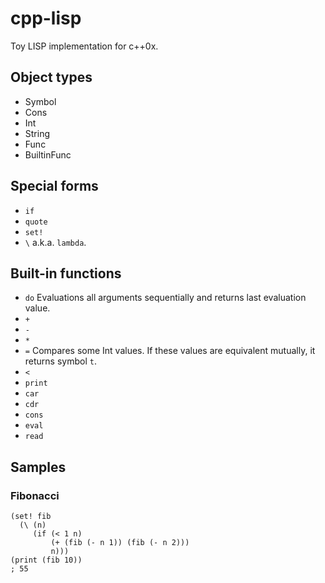 # cpp-lisp
Toy LISP implementation for c++0x.

## Object types
- Symbol
- Cons
- Int
- String
- Func
- BuiltinFunc

## Special forms
- `if`
- `quote`
- `set!`
- `\` a.k.a. `lambda`.

## Built-in functions
- `do` Evaluations all arguments sequentially and returns last evaluation value.
- `+`
- `-`
- `*`
- `=` Compares some Int values. If these values are equivalent mutually, it returns symbol `t`.
- `<`
- `print`
- `car`
- `cdr`
- `cons`
- `eval`
- `read`

## Samples

### Fibonacci
```
(set! fib
  (\ (n)
     (if (< 1 n)
         (+ (fib (- n 1)) (fib (- n 2)))
         n)))
(print (fib 10))
; 55
```
